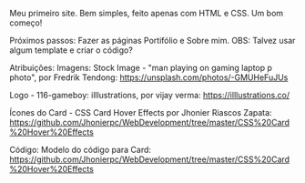 Meu primeiro site.
Bem simples, feito apenas com HTML e CSS. Um bom começo!

Próximos passos:
Fazer as páginas Portifólio e Sobre mim.
OBS: Talvez usar algum template e criar o código?

Atribuições:
Imagens:
Stock Image - "man playing on gaming laptop p photo", por Fredrik Tendong:
https://unsplash.com/photos/-GMUHeFuJUs

Logo - 116-gameboy: illlustrations, por vijay verma:
https://illlustrations.co/

Ícones do Card - CSS Card Hover Effects por  Jhonier Riascos Zapata:
https://github.com/Jhonierpc/WebDevelopment/tree/master/CSS%20Card%20Hover%20Effects

Código:
Modelo do código para Card:
https://github.com/Jhonierpc/WebDevelopment/tree/master/CSS%20Card%20Hover%20Effects
